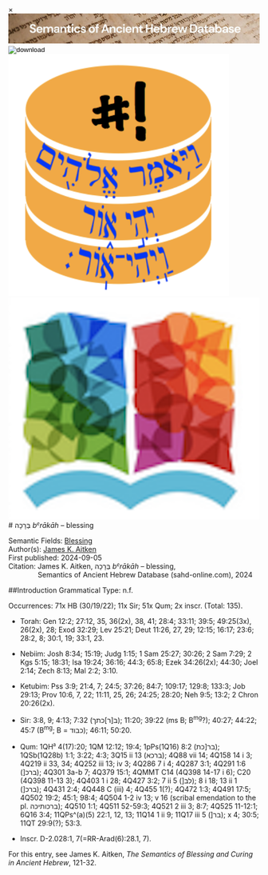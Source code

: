 <div id="modal" class="modal">
  <div class="modal-content">
    <span class="close">&times;</span>
    <div class="modal-body" id="modal-body"></div>
  </div>
</div><html><body><img id="banner" src="../../images/banners/banner.png" alt="banner" /></body></html>

<div><input id="download" title="Download/print the document" type="image" onclick="print_document()" src="../../images/icons/download3.png" alt="download" /></div><div><a id="shebanq" title="Word in SHEBANQ" href="https://shebanq.ancient-data.org/hebrew/word?id=1BRKHiin" target="_blank"><img src="../../images/icons/shebanq.png" alt="shebanq"></a></div><div><a id="ubs" title="Word in Semantic Dictionary of Biblical Hebrew" href="https://semanticdictionary.org/semdic.php?databaseType=SDBH&language=en&lemma=בְּרֵכָה&startPage=1" target="_blank"><img src="../../images/icons/ubs.png" alt="ubs"></a></div># בְּרָכָה <i>b<small><sup>e</sup></small>rākāh</i> – blessing

Semantic Fields:
[Blessing](../semantic_fields/blessing.md)&nbsp;&nbsp;&nbsp;<br>Author(s):
[James K. Aitken](../contributors/james_k._aitken.md)<br>
First published: 2024-09-05<br>Citation: James K. Aitken, בְּרָכָה <i>b<small><sup>e</sup></small>rākāh</i> – blessing, <br>                    &nbsp;&nbsp;&nbsp;&nbsp;&nbsp;&nbsp;&nbsp;&nbsp;&nbsp;&nbsp;&nbsp;&nbsp;&nbsp;&nbsp;                    Semantics of Ancient Hebrew Database (sahd-online.com), 2024



##Introduction
Grammatical Type: n.f.

Occurrences: 71x HB (30/19/22); 11x Sir; 51x Qum; 2x inscr. (Total:
135).

* Torah: Gen 12:2; 27:12, 35, 36(2x), 38, 41; 28:4; 33:11; 39:5;
49:25(3x), 26(2x), 28; Exod 32:29; Lev 25:21; Deut 11:26, 27, 29;
12:15; 16:17; 23:6; 28:2, 8; 30:1, 19; 33:1, 23.

* Nebiim: Josh 8:34; 15:19; Judg 1:15; 1 Sam 25:27; 30:26; 2 Sam 7:29; 2 Kgs 5:15; 18:31; Isa 19:24; 36:16; 44:3; 65:8; Ezek 34:26(2x);
44:30; Joel 2:14; Zech 8:13; Mal 2:2; 3:10.

* Ketubim: Pss 3:9; 21:4, 7; 24:5; 37:26; 84:7; 109:17; 129:8; 133:3;
Job 29:13; Prov 10:6, 7, 22; 11:11, 25, 26; 24:25; 28:20; Neh 9:5;
13:2; 2 Chron 20:26(2x).

* Sir: 3:8, 9; 4:13; 7:32 
(<span dir="rtl">ב[ר]כתך</span>);&lrm; 
11:20; 39:22 (ms B; B<sup>mg</sup>?); 40:27; 44:22; 45:7 (B<sup>mg</sup>; B
= <span dir="rtl">כבוד</span>);&lrm; 
46:11; 50:20. 

* Qum: 1QH<sup><small>a</small></sup> 4(17):20; 1QM 12:12; 19:4; 1pPs(1Q16) 8:2 
(<span dir="rtl">בר[כת</span>);&lrm;
1QSb(1Q28b) 1:1; 3:22; 4:3; 3Q15 ii 13 
(<span dir="rtl">ברכא</span>);&lrm; 
4Q88 vii 14; 4Q158 14 i 3; 4Q219 ii 33, 34; 4Q252 iii 13; iv 3; 
4Q286 7 i 4; 4Q287 3:1;
4Q291 1:6 
(]<span dir="rtl">ברכ</span>);&lrm; 
4Q301 3a-b 7; 4Q379 15:1; 4QMMT C14 (4Q398 14-17 i 6); C20 (4Q398 11-13 3); 4Q403 1 i 28; 4Q427 3:2; 7 ii 5 
(]<span dir="rtl">לב</span>);&lrm; 
8 i 18; 13 ii 1 
(]<span dir="rtl">ברכ</span>);&lrm; 
4Q431 2:4; 4Q448 C (iii) 4; 4Q455 1(?); 4Q472 1:3; 4Q491 17:5; 4Q502 19:2; 45:1; 98:4; 4Q504 1-2 iv 13; v 16
(scribal emendation to the pl. 
<span dir="rtl">ברכותיכה</span>);&lrm; 
4Q510 1:1; 4Q511 52-59:3; 4Q521 2 iii 3; 8:7; 4Q525 11-12:1; 6Q16 3:4; 11QPs^(a)(5) 22:1, 12,
13; 11Q14 1 ii 9; 11Q17 iii 5 
(]<span dir="rtl">בר</span>);&lrm; 
x 4; 30:5; 11QT 29:9(?); 53:3.

* Inscr. D-2.028:1, 7(=RR-Arad(6):28.1, 7).

For this entry, see James K. Aitken, <i>The Semantics of Blessing and Curing in Ancient Hebrew</i>, 121-32.


